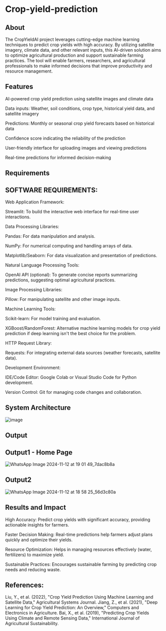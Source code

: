# Crop-yield-prediction
## About
The CropYieldAI project leverages cutting-edge machine learning techniques to predict crop yields with high accuracy. By utilizing satellite imagery, climate data, and other relevant inputs, this AI-driven 
solution aims to optimize agricultural production and support sustainable farming practices. The tool will enable farmers, researchers, and agricultural professionals to make informed decisions that improve 
productivity and resource management.

## Features
AI-powered crop yield prediction using satellite images and climate data

Data inputs: Weather, soil conditions, crop type, historical yield data, and satellite imagery

Predictions: Monthly or seasonal crop yield forecasts based on historical data

Confidence score indicating the reliability of the prediction

User-friendly interface for uploading images and viewing predictions

Real-time predictions for informed decision-making

## Requirements

## SOFTWARE REQUIREMENTS:
Web Application Framework:

Streamlit: To build the interactive web interface for real-time user interactions.

Data Processing Libraries:

Pandas: For data manipulation and analysis.

NumPy: For numerical computing and handling arrays of data.

Matplotlib/Seaborn: For data visualization and presentation of predictions.

Natural Language Processing Tools:

OpenAI API (optional): To generate concise reports summarizing predictions, suggesting optimal agricultural practices.

Image Processing Libraries:

Pillow: For manipulating satellite and other image inputs.

Machine Learning Tools:

Scikit-learn: For model training and evaluation.

XGBoost/RandomForest: Alternative machine learning models for crop yield prediction if deep learning isn't the best choice for the problem.

HTTP Request Library:

Requests: For integrating external data sources (weather forecasts, satellite data).

Development Environment:

IDE/Code Editor: Google Colab or Visual Studio Code for Python development.

Version Control: Git for managing code changes and collaboration.

## System Architecture

![image](https://github.com/user-attachments/assets/142c8d1f-0d40-433a-abeb-7cf34b651a24)
## Output

## Output1 - Home Page

![WhatsApp Image 2024-11-12 at 19 01 49_7dac8b8a](https://github.com/user-attachments/assets/6fc6230b-fb15-4137-b8fb-5e97e8d7b314)

## Output2

![WhatsApp Image 2024-11-12 at 18 58 25_56d3c80a](https://github.com/user-attachments/assets/63a1f4d8-f009-449e-931a-35986c42a5f2)

## Results and Impact

High Accuracy: Predict crop yields with significant accuracy, providing actionable insights for farmers.

Faster Decision Making: Real-time predictions help farmers adjust plans quickly and optimize their yields.

Resource Optimization: Helps in managing resources effectively (water, fertilizers) to maximize yield.

Sustainable Practices: Encourages sustainable farming by predicting crop needs and reducing waste.

## References:
Liu, Y., et al. (2022), "Crop Yield Prediction Using Machine Learning and Satellite Data," Agricultural Systems Journal.
Jiang, Z., et al. (2021), "Deep Learning for Crop Yield Prediction: An Overview," Computers and Electronics in Agriculture.
Bai, X., et al. (2019), "Predicting Crop Yields Using Climate and Remote Sensing Data," International Journal of Agricultural Sustainability.
